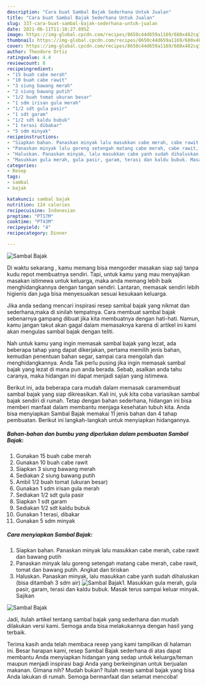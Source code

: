 ```yaml
---
description: "Cara buat Sambal Bajak Sederhana Untuk Jualan"
title: "Cara buat Sambal Bajak Sederhana Untuk Jualan"
slug: 337-cara-buat-sambal-bajak-sederhana-untuk-jualan
date: 2021-06-11T11:10:27.895Z
image: https://img-global.cpcdn.com/recipes/8650c44d659a1169/680x482cq70/sambal-bajak-foto-resep-utama.jpg
thumbnail: https://img-global.cpcdn.com/recipes/8650c44d659a1169/680x482cq70/sambal-bajak-foto-resep-utama.jpg
cover: https://img-global.cpcdn.com/recipes/8650c44d659a1169/680x482cq70/sambal-bajak-foto-resep-utama.jpg
author: Theodore Ortiz
ratingvalue: 4.4
reviewcount: 8
recipeingredient:
- "15 buah cabe merah"
- "10 buah cabe rawit"
- "3 siung bawang merah"
- "2 siung bawang putih"
- "1/2 buah tomat ukuran besar"
- "1 sdm irisan gula merah"
- "1/2 sdt gula pasir"
- "1 sdt garam"
- "1/2 sdt kaldu bubuk"
- "1 terasi dibakar"
- "5 sdm minyak"
recipeinstructions:
- "Siapkan bahan. Panaskan minyak lalu masukkan cabe merah, cabe rawit dan bawang putih"
- "Panaskan minyak lalu goreng setengah matang cabe merah, cabe rawit, tomat dan bawang putih. Angkat dan tiriskan"
- "Haluskan. Panaskan minyak, lalu masukkan cabe yanh sudah dihaluskan (bisa ditambah 3 sdm air)"
- "Masukkan gula merah, gula pasir, garam, terasi dan kaldu bubuk. Masak terus sampai keluar minyak. Sajikan"
categories:
- Resep
tags:
- sambal
- bajak

katakunci: sambal bajak 
nutrition: 124 calories
recipecuisine: Indonesian
preptime: "PT17M"
cooktime: "PT43M"
recipeyield: "4"
recipecategory: Dinner

---
```



![Sambal Bajak](https://img-global.cpcdn.com/recipes/8650c44d659a1169/680x482cq70/sambal-bajak-foto-resep-utama.jpg)

Di waktu  sekarang , kamu memang bisa mengorder masakan siap saji tanpa kudu repot membuatnya sendiri. Tapi, untuk kamu yang mau menyajikan masakan istimewa untuk keluarga, maka anda memang lebih baik menghidangkannya dengan tangan sendiri. Lantaran, memasak sendiri lebih higienis dan juga bisa menyesuaikan sesuai kesukaan keluarga.

Jika anda sedang mencari inspirasi resep sambal bajak yang nikmat dan sederhana,maka di sinilah tempatnya. Cara membuat sambal bajak  sebenarnya gampang dibuat jika kita membuatnya dengan hati-hati. Namun, kamu jangan takut akan gagal dalam memasaknya 
karena di artikel ini kami akan mengulas sambal bajak dengan teliti.  



Nah untuk kamu yang ingin memasak sambal bajak yang lezat, ada beberapa tahap yang dapat dikerjakan, pertama memilih jenis bahan, kemudian penentuan bahan segar, sampai cara mengolah dan menghidangkannya. Anda Tak perlu pusing jika ingin memasak sambal bajak yang lezat di mana pun anda berada. Sebab, asalkan anda  tahu caranya, maka hidangan ini dapat menjadi sajian yang istimewa.

Berikut ini, ada beberapa cara mudah dalam memasak caramembuat sambal bajak yang siap dikreasikan. Kali ini, yuk kita coba variasikan sambal bajak sendiri di rumah. Tetap dengan bahan sederhana, hidangan ini bisa memberi manfaat dalam membantu menjaga kesehatan tubuh kita. Anda bisa menyiapkan Sambal Bajak memakai 11 jenis bahan dan 4 tahap pembuatan. Berikut ini langkah-langkah untuk menyiapkan hidangannya.

<!--inarticleads1-->

##### Bahan-bahan dan bumbu yang diperlukan dalam pembuatan Sambal Bajak:

1. Gunakan 15 buah cabe merah
1. Gunakan 10 buah cabe rawit
1. Siapkan 3 siung bawang merah
1. Sediakan 2 siung bawang putih
1. Ambil 1/2 buah tomat (ukuran besar)
1. Gunakan 1 sdm irisan gula merah
1. Sediakan 1/2 sdt gula pasir
1. Siapkan 1 sdt garam
1. Sediakan 1/2 sdt kaldu bubuk
1. Gunakan 1 terasi, dibakar
1. Gunakan 5 sdm minyak




<!--inarticleads2-->

##### Cara menyiapkan Sambal Bajak:

1. Siapkan bahan. Panaskan minyak lalu masukkan cabe merah, cabe rawit dan bawang putih
1. Panaskan minyak lalu goreng setengah matang cabe merah, cabe rawit, tomat dan bawang putih. Angkat dan tiriskan
1. Haluskan. Panaskan minyak, lalu masukkan cabe yanh sudah dihaluskan (bisa ditambah 3 sdm air)
<img src="//assets-global.cpcdn.com/assets/icons/button_play-2c75c40dde080a61004c1f40b05d8f140eaff45d7e9e6481dc71c63d2e7c4909.png" alt="Sambal Bajak">1. Masukkan gula merah, gula pasir, garam, terasi dan kaldu bubuk. Masak terus sampai keluar minyak. Sajikan
<img src="//assets-global.cpcdn.com/assets/icons/button_play-2c75c40dde080a61004c1f40b05d8f140eaff45d7e9e6481dc71c63d2e7c4909.png" alt="Sambal Bajak">



Jadi, itulah artikel tentang  sambal bajak  yang sederhana dan mudah dilakukan versi kami. Semoga anda bisa melakukannya dengan hasil yang terbaik. 

Terima kasih anda telah membaca resep yang kami tampilkan di halaman ini. Besar harapan kami, resep  Sambal Bajak sederhana di atas dapat membantu Anda menyiapkan hidangan yang sedap untuk keluarga/teman maupun menjadi inspirasi bagi Anda yang berkeinginan untuk berjualan makanan. Gimana nih? Mudah bukan? Itulah resep sambal bajak yang bisa Anda lakukan di rumah. Semoga bermanfaat dan selamat mencoba!

